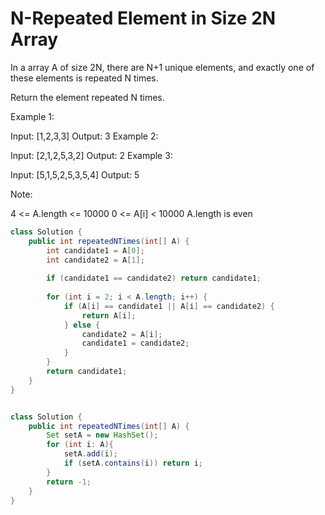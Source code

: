# N-Repeated Element in Size 2N Array
In a array A of size 2N, there are N+1 unique elements, and exactly one of these elements is repeated N times.

Return the element repeated N times.

 

Example 1:

Input: [1,2,3,3]
Output: 3
Example 2:

Input: [2,1,2,5,3,2]
Output: 2
Example 3:

Input: [5,1,5,2,5,3,5,4]
Output: 5
 

Note:

4 <= A.length <= 10000
0 <= A[i] < 10000
A.length is even

```java
class Solution {
    public int repeatedNTimes(int[] A) {
        int candidate1 = A[0];
        int candidate2 = A[1];
        
        if (candidate1 == candidate2) return candidate1;
        
        for (int i = 2; i < A.length; i++) {
            if (A[i] == candidate1 || A[i] == candidate2) {
                return A[i];
            } else {
                candidate2 = A[i];
                candidate1 = candidate2;
            }
        }    
        return candidate1;
    }
}


class Solution {
    public int repeatedNTimes(int[] A) {
        Set setA = new HashSet();
        for (int i: A){
            setA.add(i);
            if (setA.contains(i)) return i;
        }
        return -1;
    }
}
```